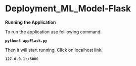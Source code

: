 # Deployment_ML_Model-Flask

__Running the Application__

To run the application use folllowing command.

<code>__python3 appFlask.py__</code>

Then it will start running. Click on localhost link.

<code>__127.0.0.1:/5000__</code>

